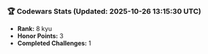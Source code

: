 ### 🏆 Codewars Stats (Updated: 2025-10-26 13:15:30 UTC)

- **Rank:** 8 kyu
- **Honor Points:** 3
- **Completed Challenges:** 1
